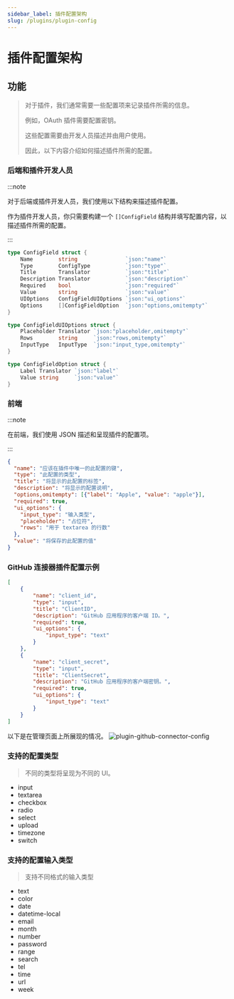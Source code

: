 ```yaml
---
sidebar_label: 插件配置架构
slug: /plugins/plugin-config
---
```


# 插件配置架构

## 功能
>
> 对于插件，我们通常需要一些配置项来记录插件所需的信息。
>
> 例如，OAuth 插件需要配置密钥。
>
> 这些配置需要由开发人员描述并由用户使用。
>
> 因此，以下内容介绍如何描述插件所需的配置。

### 后端和插件开发人员

:::note

对于后端或插件开发人员，我们使用以下结构来描述插件配置。

作为插件开发人员，你只需要构建一个 `[]ConfigField` 结构并填写配置内容，以描述插件所需的配置。

:::

```go
type ConfigField struct {
    Name        string               `json:"name"`
    Type        ConfigType           `json:"type"`
    Title       Translator           `json:"title"`
    Description Translator           `json:"description"`
    Required    bool                 `json:"required"`
    Value       string               `json:"value"`
    UIOptions   ConfigFieldUIOptions `json:"ui_options"`
    Options     []ConfigFieldOption  `json:"options,omitempty"`
}

type ConfigFieldUIOptions struct {
    Placeholder Translator `json:"placeholder,omitempty"`
    Rows        string     `json:"rows,omitempty"`
    InputType   InputType  `json:"input_type,omitempty"`
}

type ConfigFieldOption struct {
    Label Translator `json:"label"`
    Value string     `json:"value"`
}
```

### 前端

:::note

在前端，我们使用 JSON 描述和呈现插件的配置项。

:::

```json
{
  "name": "应该在插件中唯一的此配置的键",
  "type": "此配置的类型",
  "title": "将显示的此配置的标签",
  "description": "将显示的配置说明",
  "options,omitempty": [{"label": "Apple", "value": "apple"}],
  "required": true,
  "ui_options": {
    "input_type": "输入类型",
    "placeholder": "占位符",
    "rows": "用于 textarea 的行数"
  },
  "value": "将保存的此配置的值"
}
```

### GitHub 连接器插件配置示例

```json
[
    {
        "name": "client_id",
        "type": "input",
        "title": "ClientID",
        "description": "GitHub 应用程序的客户端 ID。",
        "required": true,
        "ui_options": {
            "input_type": "text"
        }
    },
    {
        "name": "client_secret",
        "type": "input",
        "title": "ClientSecret",
        "description": "GitHub 应用程序的客户端密钥。",
        "required": true,
        "ui_options": {
            "input_type": "text"
        }
    }
]
```

以下是在管理页面上所展现的情况。
![plugin-github-connector-config](/img/docs/plugin-github-connector-config.png)

### 支持的配置类型
>
> 不同的类型将呈现为不同的 UI。

- input
- textarea
- checkbox
- radio
- select
- upload
- timezone
- switch

### 支持的配置输入类型
>
> 支持不同格式的输入类型

- text
- color
- date
- datetime-local
- email
- month
- number
- password
- range
- search
- tel
- time
- url
- week
